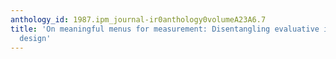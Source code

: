 ```yaml
---
anthology_id: 1987.ipm_journal-ir0anthology0volumeA23A6.7
title: 'On meaningful menus for measurement: Disentangling evaluative issues in system
  design'
---
```

